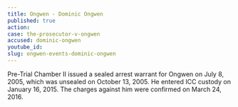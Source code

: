 ```yaml
---
title: Ongwen - Dominic Ongwen
published: true
action:
case: the-prosecutor-v-ongwen
accused: dominic-ongwen
youtube_id:
slug: ongwen-events-dominic-ongwen
---
```



Pre-Trial Chamber II issued a sealed arrest warrant for Ongwen on July 8, 2005, which was unsealed on October 13, 2005. He entered ICC custody on January 16, 2015. The charges against him were confirmed on March 24, 2016.